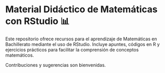 # Material Didáctico de Matemáticas con RStudio 📊

Este repositorio ofrece recursos para el aprendizaje de Matemáticas en Bachillerato mediante el uso de RStudio. Incluye apuntes, códigos en R y ejercicios prácticos para facilitar la comprensión de conceptos matemáticos.

Contribuciones y sugerencias son bienvenidas.
